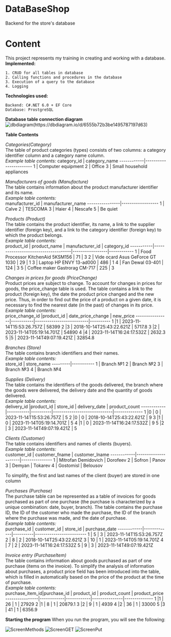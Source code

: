 # DataBaseShop
Backend for the store's database
# Content
This project represents my training in creating and working with a database.  
__Implemented:__
```
1. CRUD for all tables in database
2. Calling functions and procedures in the database
3. Execution of a query to the database
4. Logging
```
__Technologies used:__
```
Backend: C#.NET 6.0 + EF Core
Database: ProstgreSQL
```
__Database table connection diagram__  
![dbdiagram(https://dbdiagram.io/d/6555b72b3be1495787197d63)](https://github.com/SonThompson/Database-Shop/blob/main/Images/ScreenSchemeBD.png)  
  
__Table Contents__
  
_Categories(Category)_  
The table of product categories (types) consists of two columns: a category identifier column and a category name column.  
_Example table contents:_
category_id | category_name
------------|-----------------------
1           | Computer equipment
2           | Office
3           | Small household appliances  
  
_Manufacturers of goods (Manufacture)_  
The table contains information about the product manufacturer identifier and its name.  
_Example table contents:_  
manufacturer_id | manufacturer_name
----------------|------------------
1               | Calve
2               | TESCOMA
3               | Haier
4               | Nescafe
5               | Be quiet
  
_Products (Product)_  
The table contains the product identifier, its name, a link to the supplier identifier (foreign key), and a link to the category identifier (foreign key) to which the product belongs.  
_Example table contents:_  
product_id | product_name                        | manufacturer_id | category_id
-----------|-------------------------------------|-----------------|------------
1          | Food Processor KitchenAid 5KSM156   | 71              | 3
2          | Vide ocard Asus GeForce GT 1030     | 29              | 1
3          | Laptop HP ENVY 13-ad000             | 486             | 1
4          | Fan Dewal 03-401                    | 124             | 3
5          | Coffee maker Gastrorag CM-717       | 225             | 3
  
_Changes in prices for goods (PriceChange)_  
Product prices are subject to change. To account for changes in prices for goods, the price_change table is used.
The table contains a link to the product (foreign key), the date the product price changed and the new price. Thus, in order to find 
out the price of a product on a given date, it is necessary to find the nearest date (in the past) of changes in its price.  
_Example table contents:_  
price_change_id |product_id | date_price_change | new_price
----------------|-----------|--------------------------|----------
1               |1          | 2023-11-14T15:53:26.757Z | 58399
2               |3          | 2018-10-14T25:43:22.621Z | 5717.8
3               |2          | 2023-11-14T05:19:14.701Z | 54890
4               |4          | 2023-11-14T16:24:17.532Z | 2632.3
5               |5          | 2023-11-14T49:07:19.421Z | 32854.8

_Branches (Store)_  
The table contains branch identifiers and their names.  
_Example table contents:_  
store_id | store_name
---------|-----------
1        | Branch №1
2        | Branch №2
3        | Branch №3
4        | Branch №4
  
_Supplies (Delivery)_  
The table contains the identifiers of the goods delivered, the branch where the goods were delivered, the delivery date and the quantity of goods delivered.  
_Example table contents:_  
delivery_id |product_id | store_id | delivery_date               | product_count
------------|-----------|----------|-----------------------------|--------------
1           |0          | 0        | 2023-11-14T15:53:26.757Z    | 5
2           |0          | 0        | 2018-10-14T25:43:22.621Z    | 9
3           |1          | 0        | 2023-11-14T05:19:14.701Z    | 5
4           |1          | 0        | 2023-11-14T16:24:17.532Z    | 9
5           |2          | 3        | 2023-11-14T49:07:19.421Z    | 5
  
_Clients (Customer)_  
The table contains identifiers and names of clients (buyers).  
_Example table contents:_  
customer_id | customer_fname      | customer_lname
------------|---------------------|---------------
1           | Mitrofan Demidovich | Dorofeev
2           | Sofron              | Panov
3           | Demyan              | Tokarev
4           | Gostomisl           | Belousov  
  
To simplify, the first and last names of the client (buyer) are stored in one column  
  
_Purchases (Purchase)_  
The purchase table can be represented as a table of invoices for goods purchased as part of one purchase (the purchase is characterized by a unique combination: date, buyer, branch).
The table contains the purchase ID, the ID of the customer who made the purchase, the ID of the branch where the purchase was made, and the date of purchase.  
_Example table contents:_  
purchase_id | customer_id | store_id | purchase_date
------------|-------------|----------|-------------------------
1           | 5           | 3        | 2023-11-14T15:53:26.757Z
2           | 8           | 2        | 2018-10-14T25:43:22.621Z
3           | 10          | 1        | 2023-11-14T05:19:14.701Z
4           | 7           | 2        | 2023-11-14T16:24:17.532Z
5           | 9           | 3        | 2023-11-14T49:07:19.421Z
  
_Invoice entry (PurchaseItem)_  
The table contains information about goods purchased as part of one purchase (items on the invoice). To simplify the analysis of information about purchases,
a product price field has been introduced into the table, which is filled in automatically based on the price of the product at the time of purchase.  
_Example table contents:_  
purchase_item_id|purchase_id | product_id | product_count | product_price
----------------|------------|------------|---------------|--------------
1               |1           | 26         | 1             | 27929
2               |1           | 8          | 1             | 20879.1
3               |2           | 9          | 1             | 4939
4               |2           | 36         | 1             | 33000
5               |3           | 41         | 1             | 6356.9
  
  
__Starting the program__
When you run the program, you will see the following:  
  
![ScreenMethods](https://github.com/SonThompson/Database-Shop/blob/main/Images/ScreenMethods.png)
![ScreenGET](https://github.com/SonThompson/Database-Shop/blob/main/Images/ScreenGET.png)
![ScreenPut](https://github.com/SonThompson/Database-Shop/blob/main/Images/ScreenPUT.png)
